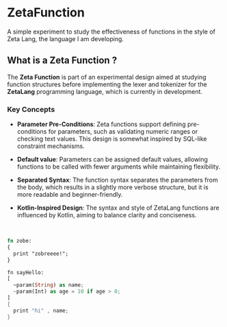 # ZetaFunction
A simple experiment to study the effectiveness of functions in the style of Zeta Lang, the language I am developing.


## What is a Zeta Function ?

The **Zeta Function** is part of an experimental design aimed at studying function structures before implementing the lexer and tokenizer for the **ZetaLang** programming language, which is currently in development.

### Key Concepts

* **Parameter Pre-Conditions**:
  Zeta functions support defining pre-conditions for parameters, such as validating numeric ranges or checking text values. This design is somewhat inspired by SQL-like constraint mechanisms.

* **Default value**:
  Parameters can be assigned default values, allowing functions to be called with fewer arguments while maintaining flexibility.

* **Separated Syntax**:
  The function syntax separates the parameters from the body, which results in a slightly more verbose structure, but it is more readable and beginner-friendly.

* **Kotlin-Inspired Design**:
  The syntax and style of ZetaLang functions are influenced by Kotlin, aiming to balance clarity and conciseness.

<br>

```rust
fn zobe:
{
  print "zobreeee!";
}

fn sayHello:
[
  ~param(String) as name;
  ~param(Int) as age = 10 if age > 0;
]
{
  print "hi" , name;
}

```
